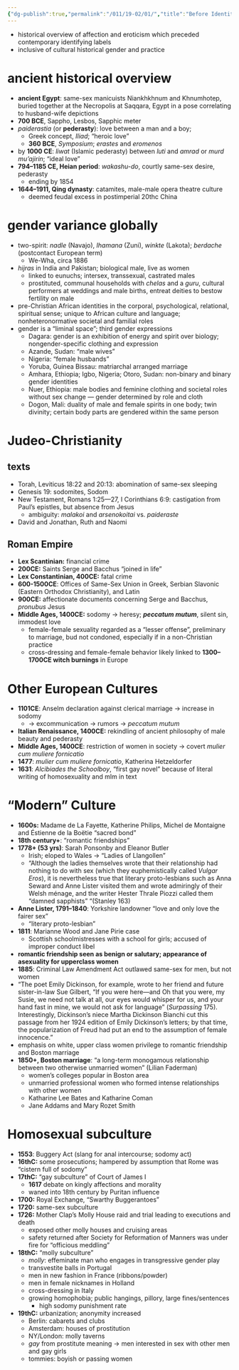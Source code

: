 ```yaml
---
{"dg-publish":true,"permalink":"/011/19-02/01/","title":"Before Identity","tags":["SJS310"]}
---
```


- historical overview of affection and eroticism which preceded contemporary identifying labels
- inclusive of cultural historical gender and practice
# ancient historical overview
- **ancient Egypt**: same-sex manicuists Niankhkhnum and Khnumhotep, buried together at the Necropolis at Saqqara, Egypt in a pose correlating to husband-wife depictions
- **700 BCE**, Sappho, Lesbos, Sapphic meter
- _paiderastia_ (or **pederasty**): love between a man and a boy;
	- Greek concept, *Iliad*; “heroic love”
	- **360 BCE**, *Symposium*; *erastes* and *eromenos*
- by **1000 CE**: *liwat* (Islamic pederasty) between *luti* and *amrad* or *murd mu’ajirin*; “ideal love”
- **794–1185 CE, Heian period**: *wakashu-do*, courtly same-sex desire, pederasty
	- ending by 1854
- **1644–1911, Qing dynasty**: catamites, male-male opera theatre culture
	- deemed feudal excess in postimperial 20thc China
# gender variance globally
- two-spirit: *nadle* (Navajo), *Ihamana* (Zuni), *winkte* (Lakota); *berdache* (postcontact European term)
	- We-Wha, circa 1886
- *hijras* in India and Pakistan; biological male, live as women
	- linked to eunuchs; intersex, transsexual, castrated males
	- prostituted, communal households with *chelas* and a *guru*, cultural performers at weddings and male births, entreat deities to bestow fertility on male
- pre-Christian African identities in the corporal, psychological, relational, spiritual sense; unique to African culture and language; nonheteronormative societal and familial roles
- gender is a “liminal space”; third gender expressions
	- Dagara: gender is an exhibition of energy and spirit over biology; nongender-specific clothing and expression
	- Azande, Sudan: “male wives”
	- Nigeria: “female husbands”
	- Yoruba, Guinea Bissau: matriarchal arranged marriage
	- Amhara, Ethiopia; Igbo, Nigeria; Otoro, Sudan: non-binary and binary gender identities
	- Nuer, Ethiopia: male bodies and feminine clothing and societal roles without sex change — gender determined by role and cloth
	- Dogon, Mali: duality of male and female spirits in one body; twin divinity; certain body parts are gendered within the same person
# Judeo-Christianity
## texts
- Torah, Leviticus 18:22 and 20:13: abomination of same-sex sleeping
- Genesis 19: sodomites, Sodom
- New Testament, Romans 1:25—27, I Corinthians 6:9: castigation from Paul’s epistles, but absence from Jesus
	- ambiguity: *malakoi* and *arsenokoitai* vs. *paideraste*
- David and Jonathan, Ruth and Naomi
## Roman Empire
- **Lex Scantinian:** financial crime
- **200CE:** Saints Serge and Bacchus “joined in life”
- **Lex Constantinian, 400CE:** fatal crime
- **600-1500CE**: Offices of Same-Sex Union in Greek, Serbian Slavonic (Eastern Orthodox Christianity), and Latin
- **900CE:** affectionate documents concerning Serge and Bacchus, *pronubus* Jesus
- **Middle Ages, 1400CE:** sodomy → heresy; ***peccatum mutum***, silent sin, immodest love
	- female-female sexuality regarded as a “lesser offense”, preliminary to marriage, bud not condoned, especially if in a non-Christian practice
	- cross-dressing and female-female behavior likely linked to **1300–1700CE witch burnings** in Europe
# Other European Cultures
- **1101CE**: Anselm declaration against clerical marriage → increase in sodomy
	- → excommunication → rumors → *peccatum mutum*
- **Italian Renaissance, 1400CE:** rekindling of ancient philosophy of male beauty and pederasty
- **Middle Ages, 1400CE**: restriction of women in society → covert *mulier cum muliere fornicatio*
- **1477**: *mulier cum muliere fornicatio*, Katherina Hetzeldorfer
- **1631**: *Alcibiades the Schoolboy*, “first gay novel” because of literal writing of homosexuality and mlm in text
# “Modern” Culture
- **1600s:** Madame de La Fayette, Katherine Philips, Michel de Montaigne and Éstienne de la Boëtie “sacred bond”
- **18th century+**: “romantic friendships”
- **1778+ (53 yrs)**: Sarah Ponsonby and Eleanor Butler
	- Irish; eloped to Wales → “Ladies of Llangollen”
	- “Although the ladies themselves wrote that their relationship had nothing to do with sex (which they euphemistically called _Vulgar Eros_), it is nevertheless true that literary proto-lesbians such as Anna Seward and Anne Lister visited them and wrote admiringly of their Welsh ménage, and the writer Hester Thrale Piozzi called them “damned sapphists” “(Stanley 163)
- **Anne Lister, 1791–1840**: Yorkshire landowner “love and only love the fairer sex”
	- “literary proto-lesbian”
- **1811**: Marianne Wood and Jane Pirie case
	- Scottish schoolmistresses with a school for girls; accused of improper conduct libel
- **romantic friendship seen as benign or salutary; appearance of asexuality for upperclass women**
- **1885**: Criminal Law Amendment Act outlawed same-sex for men, but not women
- “The poet Emily Dickinson, for example, wrote to her friend and future sister-in-law Sue Gilbert, “If you were here—and Oh that you were, my Susie, we need not talk at all, our eyes would whisper for us, and your hand fast in mine, we would not ask for language” (_Surpassing_ 175). Interestingly, Dickinson’s niece Martha Dickinson Bianchi cut this passage from her 1924 edition of Emily Dickinson’s letters; by that time, the popularization of Freud had put an end to the assumption of female innocence.”
- emphasis on white, upper class women privilege to romantic friendship and Boston marriage
- **1850+, Boston marriage**: “a long-term monogamous relationship between two otherwise unmarried women” (Lilian Faderman)
	- women’s colleges popular in Boston area
	- unmarried professional women who formed intense relationships with other women
	- Katharine Lee Bates and Katharine Coman
	- Jane Addams and Mary Rozet Smith
# Homosexual subculture
- **1553**: Buggery Act (slang for anal intercourse; sodomy act)
- **16thC:** some prosecutions; hampered by assumption that Rome was “cistern full of sodomy”
- **17thC:** “gay subculture” of Court of James I
	- **1617** debate on kingly affections and morality
	- waned into 18th century by Puritan influence
- **1700:** Royal Exchange, “Swarthy Buggerantoes”
- **1720:** same-sex subculture
- **1726:** Mother Clap’s Molly House raid and trial leading to executions and death
	- exposed other molly houses and cruising areas
	- safety returned after Society for Reformation of Manners was under fire for “officious meddling”
- **18thC:** “molly subculture”
	- *molly*: effeminate man who engages in transgressive gender play
	- transvestite balls in Portugal
	- men in new fashion in France (ribbons/powder)
	- men in female nicknames in Holland
	- cross-dressing in Italy
	- growing homophobia; public hangings, pillory, large fines/sentences
		- high sodomy punishment rate
- **19thC:** urbanization; anonymity increased
	- Berlin: cabarets and clubs
	- Amsterdam: houses of prostitution
	- NY/London: molly taverns
	- *gay* from prostitute meaning → men interested in sex with other men and gay girls
	- tommies: boyish or passing women